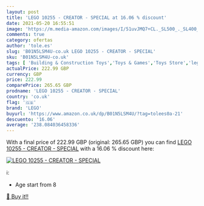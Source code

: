 ```yaml
---
layout: post
title: 'LEGO 10255 - CREATOR - SPECIAL at 16.06 % discount'
date: 2021-05-20 16:55:51
image: 'https://m.media-amazon.com/images/I/51uvJMQ7+CL._SL500_._SL400_.jpg'
comments: true
category: ofertas
author: 'tole.es'
slug: 'B01N5LSM4U-co.uk LEGO 10255 - CREATOR - SPECIAL'
sku: 'B01N5LSM4U-co.uk'
tags: [ 'Building & Construction Toys','Toys & Games','Toys Store','lego', ]
actualPrice: 222.99 GBP
currency: GBP
price: 222.99
comparePrice: 265.65 GBP
prodname: 'LEGO 10255 - CREATOR - SPECIAL'
country: 'co.uk'
flag: '🇬🇧'
brand: 'LEGO'
buyurl: 'https://www.amazon.co.uk/dp/B01N5LSM4U/?tag=tolees0a-21'
descuento: '16.06'
average: '238.084036458336'
---
```


With a final price of 222.99 GBP (original: 265.65 GBP) you can find [LEGO 10255 - CREATOR - SPECIAL](https://www.amazon.co.uk/dp/B01N5LSM4U/?tag=tolees0a-21) with a  16.06 % discount here:

[![LEGO 10255 - CREATOR - SPECIAL](https://m.media-amazon.com/images/I/51uvJMQ7+CL._SL500_._SL400_.jpg)](https://www.amazon.co.uk/dp/B01N5LSM4U/?tag=tolees0a-21)

ℹ️:

- Age start from 8

[🛒 Buy it!!](https://www.amazon.co.uk/dp/B01N5LSM4U/?tag=tolees0a-21)
